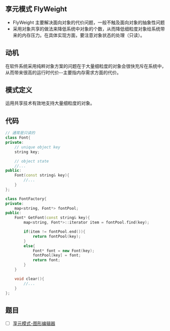 ## 享元模式 FlyWeight

- FlyWeight 主要解决面向对象的代价问题，一般不触及面向对象的抽象性问题
- 采用对象共享的做法来降低系统中对象的个数，从而降低细粒度对象给系统带来的内存压力。在具体实现方面，要注意对象状态的处理（只读）。

## 动机

在软件系统采用纯粹对象方案的问题在于大量细粒度的对象会很快充斥在系统中，从而带来很高的运行时代价--主要指内存需求方面的代价。

## 模式定义

运用共享技术有效地支持大量细粒度的对象。

## 代码

```cpp
// 通常是只读的
class Font{
private:
    // unique object key
    string key;

    // object state
    //...
public:
    Font(const string& key){
        //...
    }
};

class FontFactory{
private:
    map<string, Font*> fontPool;
public:
    Font* GetFont(const string& key){
        map<string, Font*>::iterator item = fontPool.find(key);

        if(item != fontPool.end()){
            return fontPool(key);
        }
        else{
            Font* font = new Font(key);
            fontPool[key] = font;
            return font;
        }
    }

    void clear(){
        //...
    }
};
```

## 题目

- [ ] [享元模式-图形编辑器](https://kamacoder.com/problempage.php?pid=1091)